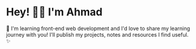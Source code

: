 # Hey! 👋🏼  I'm Ahmad
🌱 I'm learning front-end web development and I'd love to share my learning journey with you!
I'll publish my projects, notes and resources I find useful. ✨
